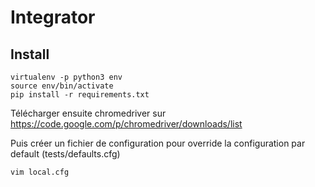 # Integrator

## Install

    virtualenv -p python3 env
    source env/bin/activate
    pip install -r requirements.txt

Télécharger ensuite chromedriver sur https://code.google.com/p/chromedriver/downloads/list

Puis créer un fichier de configuration pour override la configuration par default (tests/defaults.cfg)

    vim local.cfg


